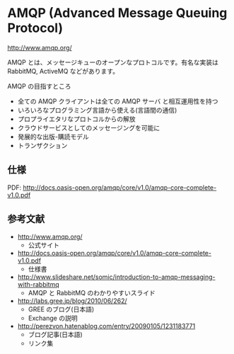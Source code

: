 AMQP (Advanced Message Queuing Protocol)
========================================

http://www.amqp.org/

AMQP とは、メッセージキューのオープンなプロトコルです。有名な実装は RabbitMQ, ActiveMQ などがあります。

AMQP の目指すところ

- 全ての AMQP クライアントは全ての AMQP サーバ と相互運用性を持つ
- いろいろなプログラミング言語から使える(言語間の通信)
- プロプライエタリなプロトコルからの解放
- クラウドサービスとしてのメッセージングを可能に
- 発展的な出版-購読モデル
- トランザクション

仕様
----

PDF: http://docs.oasis-open.org/amqp/core/v1.0/amqp-core-complete-v1.0.pdf



参考文献
--------

- http://www.amqp.org/
  - 公式サイト
- http://docs.oasis-open.org/amqp/core/v1.0/amqp-core-complete-v1.0.pdf
  - 仕様書
- http://www.slideshare.net/somic/introduction-to-amqp-messaging-with-rabbitmq
  - AMQP と RabbitMQ のわかりやすいスライド
- http://labs.gree.jp/blog/2010/06/262/
  - GREE のブログ(日本語)
  - Exchange の説明
- http://perezvon.hatenablog.com/entry/20090105/1231183771
  - ブログ記事(日本語)
  - リンク集
